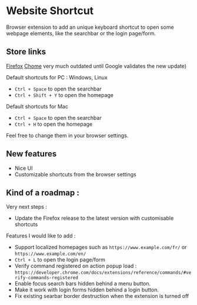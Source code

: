 # Website Shortcut

Browser extension to add an unique keyboard shortcut to open some webpage elements, like the searchbar or the login page/form.

## Store links 
[Firefox](https://addons.mozilla.org/en-US/firefox/addon/website-shortcuts/)
[Chome](https://chrome.google.com/webstore/detail/website-shortcuts/pgenobamflicdajiblcdjpfendgpcijg) very much outdated until Google validates the new update)

Default shortcuts for PC : Windows, Linux
- `Ctrl + Space` to open the searchbar
- `Ctrl + Shift + Y` to open the homepage

Default shortcuts for Mac
- `Ctrl + Space` to open the searchbar
- `Ctrl + H` to open the homepage

Feel free to change them in your browser settings.

## New features

- Nice UI
- Customizable shortcuts from the browser settings

## Kind of a roadmap : 

Very next steps :

- Update the Firefox release to the latest version with customisable shortcuts

Features I would like to add :

- Support localized homepages such as `https://www.example.com/fr/` or `https://www.example.com/en/`
- `Ctrl + L` to open the login page/form
- Verify command registered on action popup load : `https://developer.chrome.com/docs/extensions/reference/commands/#verify-commands-registered`
- Enable focus search bars hidden behind a menu button.
- Make it work with login forms hidden behind a login button.
- Fix existing searbar border destruction when the extension is turned off

